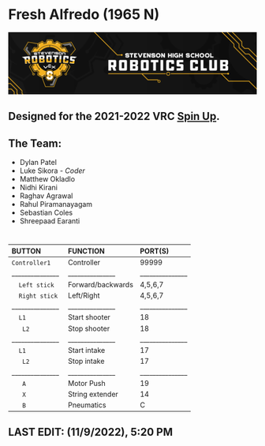 # Fresh Alfredo (1965 N)
![](./media/Stevenson_vex_logo.png "Stevenson Robotics 2021-2022")
## Designed for the 2021-2022 VRC [Spin Up](https://www.vexrobotics.com/v5/competition/vrc-current-game).

## **The Team:**
- Dylan Patel
- Luke Sikora - *Coder*
- Matthew Okladlo
- Nidhi Kirani
- Raghav Agrawal
- Rahul Piramanayagam
- Sebastian Coles
- Shreepaad Earanti
  
#
|BUTTON            | FUNCTION       | PORT(S)  |
|:---------------|:-----------|:---------|
|`Controller1   `| Controller |   99999  |
|_______________| _______________ | _______________|
|`   Left stick `| Forward/backwards      |  4,5,6,7 |
|`   Right stick `| Left/Right      |  4,5,6,7 |
|_______________| _______________ | _______________|
|`   L1    `| Start shooter      |     18   |
| `    L2   `| Stop shooter      |     18   |
|_______________| _______________ | _______________|
|`   L1    `| Start intake      |     17   |
| `    L2   `| Stop intake      |     17   |
|_______________| _______________ | _______________|
| `    A   `| Motor Push      |     19   |
| `    X   `| String extender      |     14   |
| `    B   `| Pneumatics      |     C   |


## LAST EDIT: (11/9/2022), 5:20 PM